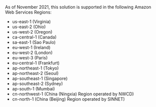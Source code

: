As of November 2021, this solution is supported in the following Amazon Web Services Regions:

- us-east-1 (Virginia)
- us-east-2 (Ohio)   
- us-west-2 (Oregon)  
- ca-central-1 (Canada) 
- sa-east-1 (Sao Paulo)
- eu-west-1 (Ireland)
- eu-west-2 (London)
- eu-west-3 (Paris)   
- eu-central-1 (Frankfurt)   
- ap-northeast-1 (Tokyo) 
- ap-northeast-2 (Seoul)  
- ap-southeast-1 (Singapore)  
- ap-southeast-2 (Sydney)   
- ap-south-1 (Mumbai)  
- cn-northwest-1 (China (Ningxia) Region operated by NWCD)
- cn-north-1 (China (Beijing) Region operated by SINNET)  